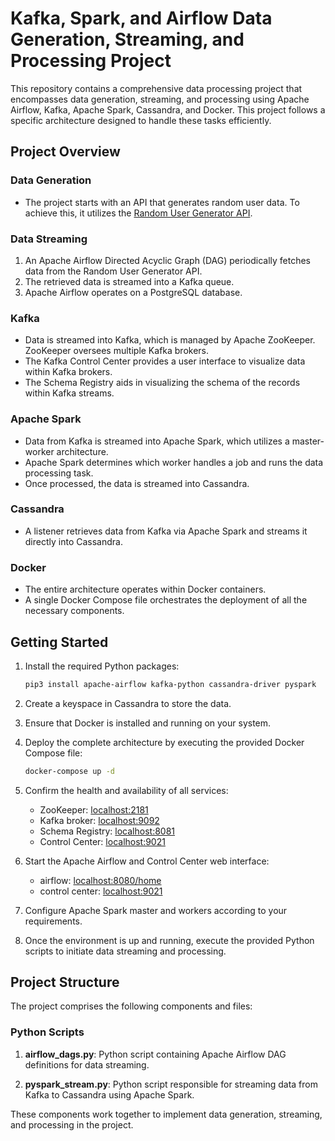 # Kafka, Spark, and Airflow Data Generation, Streaming, and Processing Project

This repository contains a comprehensive data processing project that encompasses data generation, streaming, and processing using Apache Airflow, Kafka, Apache Spark, Cassandra, and Docker. This project follows a specific architecture designed to handle these tasks efficiently.

## Project Overview

### Data Generation
- The project starts with an API that generates random user data. To achieve this, it utilizes the [Random User Generator API](https://randomuser.me/api/).

### Data Streaming
1. An Apache Airflow Directed Acyclic Graph (DAG) periodically fetches data from the Random User Generator API.
2. The retrieved data is streamed into a Kafka queue.
3. Apache Airflow operates on a PostgreSQL database.

### Kafka
- Data is streamed into Kafka, which is managed by Apache ZooKeeper. ZooKeeper oversees multiple Kafka brokers.
- The Kafka Control Center provides a user interface to visualize data within Kafka brokers.
- The Schema Registry aids in visualizing the schema of the records within Kafka streams.

### Apache Spark
- Data from Kafka is streamed into Apache Spark, which utilizes a master-worker architecture.
- Apache Spark determines which worker handles a job and runs the data processing task.
- Once processed, the data is streamed into Cassandra.

### Cassandra
- A listener retrieves data from Kafka via Apache Spark and streams it directly into Cassandra.

### Docker
- The entire architecture operates within Docker containers.
- A single Docker Compose file orchestrates the deployment of all the necessary components.

## Getting Started

1. Install the required Python packages:

   ```bash
   pip3 install apache-airflow kafka-python cassandra-driver pyspark
   ```

2. Create a keyspace in Cassandra to store the data.

3. Ensure that Docker is installed and running on your system.

4. Deploy the complete architecture by executing the provided Docker Compose file:

   ```bash
   docker-compose up -d
   ```

5. Confirm the health and availability of all services:

   - ZooKeeper: [localhost:2181](http://localhost:2181)
   - Kafka broker: [localhost:9092](http://localhost:9092)
   - Schema Registry: [localhost:8081](http://localhost:8081)
   - Control Center: [localhost:9021](http://localhost:9021)

6. Start the Apache Airflow and Control Center web interface:

   - airflow: [localhost:8080/home](http://localhost:8080/home)
   - control center: [localhost:9021](http://localhost:9021)

7. Configure Apache Spark master and workers according to your requirements.

8. Once the environment is up and running, execute the provided Python scripts to initiate data streaming and processing.

## Project Structure

The project comprises the following components and files:

### Python Scripts

1. **airflow_dags.py**: Python script containing Apache Airflow DAG definitions for data streaming.

2. **pyspark_stream.py**: Python script responsible for streaming data from Kafka to Cassandra using Apache Spark.

These components work together to implement data generation, streaming, and processing in the project.


